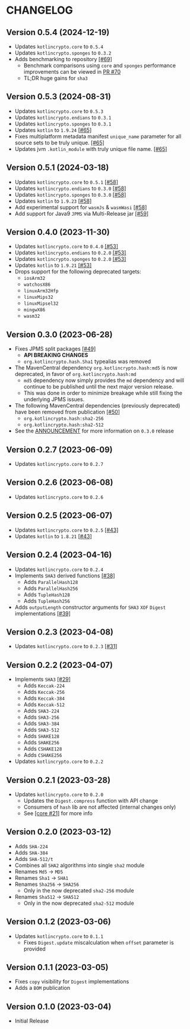 # CHANGELOG

## Version 0.5.4 (2024-12-19)
 - Updates `kotlincrypto.core` to `0.5.4`
 - Updates `kotlincrypto.sponges` to `0.3.2`
 - Adds benchmarking to repository [[#69]][69]
     - Benchmark comparisons using `core` and `sponges` performance 
       improvements can be viewed in [PR #70][70-comment]
     - TL;DR huge gains for `sha3`

## Version 0.5.3 (2024-08-31)
 - Updates `kotlincrypto.core` to `0.5.3`
 - Updates `kotlincrypto.endians` to `0.3.1`
 - Updates `kotlincrypto.sponges` to `0.3.1`
 - Updates `kotlin` to `1.9.24` [[#65]][65]
 - Fixes multiplatform metadata manifest `unique_name` parameter for 
   all source sets to be truly unique. [[#65]][65]
 - Updates jvm `.kotlin_module` with truly unique file name. [[#65]][65]

## Version 0.5.1 (2024-03-18)
- Updates `kotlincrypto.core` to `0.5.1` [[#58]][58]
- Updates `kotlincrypto.endians` to `0.3.0` [[#58]][58]
- Updates `kotlincrypto.sponges` to `0.3.0` [[#58]][58]
- Updates `kotlin` to `1.9.23` [[#58]][58]
 - Add experimental support for `wasmJs` & `wasmWasi` [[#58]][58]
 - Add support for Java9 `JPMS` via Multi-Release jar [[#59]][59]

## Version 0.4.0 (2023-11-30)
 - Updates `kotlincrypto.core` to `0.4.0` [[#53]][53]
 - Updates `kotlincrypto.endians` to `0.2.0` [[#53]][53]
 - Updates `kotlincrypto.sponges` to `0.2.0` [[#53]][53]
 - Updates `kotlin` to `1.9.21` [[#53]][53]
 - Drops support for the following deprecated targets:
     - `iosArm32`
     - `watchosX86`
     - `linuxArm32Hfp`
     - `linuxMips32`
     - `linuxMipsel32`
     - `mingwX86`
     - `wasm32`

## Version 0.3.0 (2023-06-28)
 - Fixes JPMS split packages [[#49]][49]
     - **API BREAKING CHANGES**
     - `org.kotlincrypto.hash.Sha1` typealias was removed
 - The MavenCentral dependency `org.kotlincrypto.hash:md5` is now deprecated, 
   in favor of `org.kotlincrypto.hash:md`
     - `md5` dependency now simply provides the `md` dependency and 
       will continue to be published until the next major version release.
     - This was done in order to minimize breakage while still fixing 
       the underlying JPMS issues.
 - The following MavenCentral dependencies (previously deprecated) have 
   been removed from publication [[#50]][50]
     - `org.kotlincrypto.hash:sha2-256`
     - `org.kotlincrypto.hash:sha2-512`
 - See the [ANNOUNCEMENT][discussion-3] for more information on `0.3.0` release

## Version 0.2.7 (2023-06-09)
 - Updates `kotlincrypto.core` to `0.2.7`

## Version 0.2.6 (2023-06-08)
 - Updates `kotlincrypto.core` to `0.2.6`

## Version 0.2.5 (2023-06-07)
 - Updates `kotlincrypto.core` to `0.2.5` [[#43]][43]
 - Updates `kotlin` to `1.8.21` [[#43]][43]

## Version 0.2.4 (2023-04-16)
 - Updates `kotlincrypto.core` to `0.2.4`
 - Implements `SHA3` derived functions [[#38]][38]
     - Adds `ParallelHash128`
     - Adds `ParallelHash256`
     - Adds `TupleHash128`
     - Adds `TupleHash256`
 - Adds `outputLength` constructor arguments for `SHA3` `XOF` 
   `Digest` implementations [[#39]][39]

## Version 0.2.3 (2023-04-08)
 - Updates `kotlincrypto.core` to `0.2.3` [[#31]][31]

## Version 0.2.2 (2023-04-07)
 - Implements `SHA3` [[#29]][29]
     - Adds `Keccak-224`
     - Adds `Keccak-256`
     - Adds `Keccak-384`
     - Adds `Keccak-512`
     - Adds `SHA3-224`
     - Adds `SHA3-256`
     - Adds `SHA3-384`
     - Adds `SHA3-512`
     - Adds `SHAKE128`
     - Adds `SHAKE256`
     - Adds `CSHAKE128`
     - Adds `CSHAKE256`
 - Updates `kotlincrypto.core` to `0.2.2`

## Version 0.2.1 (2023-03-28)
 - Updates `kotlincrypto.core` to `0.2.0`
     - Updates the `Digest.compress` function with API change
     - Consumers of `hash` lib are not affected (internal changes only)
     - See [[core #21]][core-21] for more info

## Version 0.2.0 (2023-03-12)
 - Adds `SHA-224`
 - Adds `SHA-384`
 - Adds `SHA-512/t`
 - Combines all `SHA2` algorithms into single `sha2` module
 - Renames `Md5` -> `MD5`
 - Renames `Sha1` -> `SHA1`
 - Renames `Sha256` -> `SHA256`
     - Only in the now deprecated `sha2-256` module
 - Renames `Sha512` -> `SHA512`
     - Only in the now deprecated `sha2-512` module

## Version 0.1.2 (2023-03-06)
 - Updates `kotlincrypto.core` to `0.1.1`
     - Fixes `Digest.update` miscalculation when `offset` parameter is provided

## Version 0.1.1 (2023-03-05)
 - Fixes `copy` visibility for `Digest` implementations
 - Adds a `BOM` publication

## Version 0.1.0 (2023-03-04)
 - Initial Release

[discussion-3]: https://github.com/orgs/KotlinCrypto/discussions/3
[core-21]: https://github.com/KotlinCrypto/core/pull/21
[29]: https://github.com/KotlinCrypto/hash/pull/29
[31]: https://github.com/KotlinCrypto/hash/pull/31
[38]: https://github.com/KotlinCrypto/hash/pull/38
[39]: https://github.com/KotlinCrypto/hash/pull/39
[43]: https://github.com/KotlinCrypto/hash/pull/43
[49]: https://github.com/KotlinCrypto/hash/pull/49
[50]: https://github.com/KotlinCrypto/hash/pull/50
[53]: https://github.com/KotlinCrypto/hash/pull/53
[58]: https://github.com/KotlinCrypto/hash/pull/58
[59]: https://github.com/KotlinCrypto/hash/pull/59
[65]: https://github.com/KotlinCrypto/hash/pull/65
[69]: https://github.com/KotlinCrypto/hash/pull/69
[70-comment]: https://github.com/KotlinCrypto/hash/pull/70#issuecomment-2554683182
